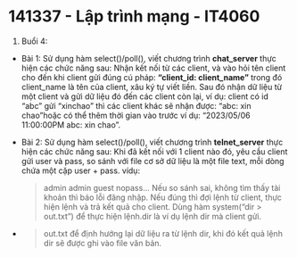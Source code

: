 # 141337 - Lập trình mạng - IT4060

1. Buổi 4:

- Bài 1: Sử dụng hàm select()/poll(), viết chương trình **chat_server** thực hiện các chức năng sau: Nhận kết nối từ các client, và vào hỏi tên client cho đến khi client gửi đúng cú pháp: **“client_id: client_name”** trong đó client_name là tên của client, xâu ký tự viết liền. Sau đó nhận dữ liệu từ một client và gửi dữ liệu đó đến các client còn lại, ví dụ: client có id “abc” gửi “xinchao” thì các client khác sẽ nhận được: “abc: xin chao”hoặc có thể thêm thời gian vào trước ví dụ: “2023/05/06 11:00:00PM abc: xin chao”.

- Bài 2: Sử dụng hàm select()/poll(), viết chương trình **telnet_server** thực hiện các chức năng sau: Khi đã kết nối với 1 client nào đó, yêu cầu client gửi user và pass, so sánh với file cơ sở dữ liệu là một file text, mỗi dòng chứa một cặp user + pass. vídụ:
  > admin admin
  > guest nopass...
  > Nếu so sánh sai, không tìm thấy tài khoản thì báo lỗi đăng nhập. Nếu đúng thì đợi lệnh từ client, thực hiện lệnh và trả kết quả cho client. Dùng hàm system(“dir > out.txt”) để thực hiện lệnh.dir là ví dụ lệnh dir mà client gửi.
- > out.txt để định hướng lại dữ liệu ra từ lệnh dir, khi đó kết quả lệnh dir sẽ được ghi vào file văn bản.
